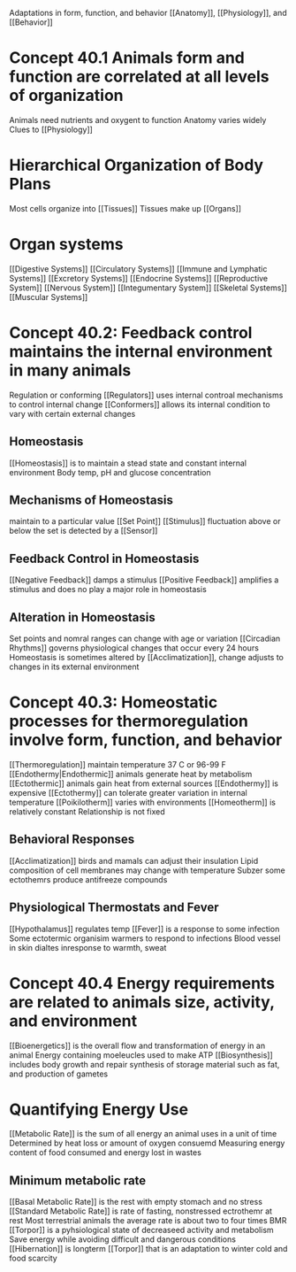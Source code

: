 
Adaptations in form, function, and behavior
[[Anatomy]], [[Physiology]], and [[Behavior]]

# Concept 40.1 Animals form and function are correlated at all levels of organization

Animals need nutrients and oxygent to function
Anatomy varies widely
Clues to [[Physiology]]

# Hierarchical Organization of Body Plans

Most cells organize into [[Tissues]]
Tissues make up [[Organs]]

# Organ systems

[[Digestive Systems]]
[[Circulatory Systems]]
[[Immune and Lymphatic Systems]]
[[Excretory Systems]]
[[Endocrine Systems]]
[[Reproductive System]]
[[Nervous System]]
[[Integumentary System]]
[[Skeletal Systems]]
[[Muscular Systems]]

# Concept 40.2: Feedback control maintains the internal environment in many animals

Regulation or conforming 
[[Regulators]] uses internal controal mechanisms to control internal change
[[Conformers]] allows its internal condition to vary with certain external changes

## Homeostasis

[[Homeostasis]] is to maintain a stead state and constant internal environment
Body temp, pH and glucose concentration

## Mechanisms of Homeostasis

maintain to a particular value [[Set Point]]
[[Stimulus]] fluctuation above or below the set is detected by a [[Sensor]]

## Feedback Control in Homeostasis

[[Negative Feedback]] damps a stimulus
[[Positive Feedback]] amplifies a stimulus and does no play a major role in homeostasis

## Alteration in Homeostasis

Set points and nomral ranges can change with age or variation
[[Circadian Rhythms]] governs physiological changes that occur every 24 hours
Homeostasis is sometimes altered by [[Acclimatization]], change adjusts to changes in its external environment

# Concept 40.3: Homeostatic processes for thermoregulation involve form, function, and behavior

[[Thermoregulation]] maintain temperature 37 C or 96-99 F
[[Endothermy|Endothermic]] animals generate heat by metabolism
[[Ectothermic]] animals gain heat from external sources
[[Endothermy]] is expensive
[[Ectothermy]] can tolerate greater variation in internal temperature
[[Poikilotherm]] varies with environments
[[Homeotherm]] is relatively constant
Relationship is not fixed

## Behavioral Responses

[[Acclimatization]] 
	birds and mamals can adjust their insulation
	Lipid composition of cell membranes may change with temperature
	Subzer some ectothemrs produce antifreeze compounds

## Physiological Thermostats and Fever

[[Hypothalamus]] regulates temp
[[Fever]] is a response to some infection
Some ectotermic organisim warmers to respond to infections
Blood vessel in skin dialtes inresponse to warmth, sweat

# Concept 40.4 Energy requirements are related to animals size, activity, and environment

[[Bioenergetics]] is the overall flow and transformation of energy in an animal 
Energy containing moeleucles used to make ATP
[[Biosynthesis]] includes body growth and repair synthesis of storage material such as fat, and production of gametes 

# Quantifying Energy Use

[[Metabolic Rate]] is the sum of all energy an animal uses in a unit of time
	Determined by heat loss or amount of oxygen consuemd
	Measuring energy content of food consumed and energy lost in wastes

## Minimum metabolic rate

[[Basal Metabolic Rate]] is the rest with empty stomach and no stress
[[Standard Metabolic Rate]] is rate of fasting, nonstressed ectrothemr at rest
Most terrestrial animals the average rate is about two to four times BMR
[[Torpor]] is a pyhsiological state of decreaseed activity and metabolism
Save energy while avoiding difficult and dangerous conditions
[[Hibernation]] is longterm [[Torpor]] that is an adaptation to winter cold and food scarcity
